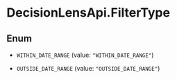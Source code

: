 # DecisionLensApi.FilterType

## Enum


* `WITHIN_DATE_RANGE` (value: `"WITHIN_DATE_RANGE"`)

* `OUTSIDE_DATE_RANGE` (value: `"OUTSIDE_DATE_RANGE"`)


